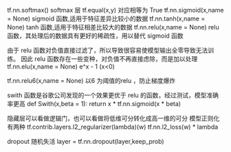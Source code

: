 tf.nn.softmax()                 softmax 层
tf.equal(x,y)                   对应相等为 True
tf.nn.sigmoid(x,name = None)    sigmoid 函数,适用于特征差异比较小的数据
tf.nn.tanh(x,name = None)       tanh 函数,适用于特征相差比较大的数据
tf.nn.relu(x,name = None)       relu 函数，其处理后的数据具有更好的稀疏性，用以替代 sigmoid 函数
 
由于 relu 函数对负值直接过滤了，所以导致很容易使模型输出全零导致无法训练。
因此 relu 函数存在一些变种，对负值不再直接虑除，而是加以处理
tf.nn.elu(x,name = None)       e^x - 1 (x<0)
 
tf.nn.relu6(x,name = None)      以6 为阈值的relu ，防止梯度爆炸
 
swith 函数是谷歌公司发现的一个效果更优于 relu 的函数，经过测试，模型准确率更高
def Swith(x,beta = 1):
    return x * tf.nn.sigmoid(x * beta)
 
隐藏层可以看做逻辑门，也可以看做将低维可分转化成高一维的可分
模型正则化有两种
tf.contrib.layers.l2_regularizer(lambda)(w)
tf.nn.l2_loss(w) * lambda
 
dropout 随机失活
layer = tf.nn.dropout(layer,keep_prob)
